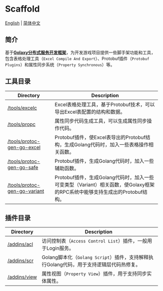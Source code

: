 # Scaffold
[English](./README.md) | [简体中文](./README.zh_CN.md)

## 简介
基于[**Golaxy分布式服务开发框架**](https://github.com/pangdogs/framework)，为开发游戏项目提供一些脚手架功能和工具，包含表格处理工具（`Excel Compile And Export`）、Protobuf插件（`Protobuf Plugins`）和属性同步系统（`Property Synchronous`）等。

## 工具目录
| Directory | Description |
| --------- | ----------- |
| [/tools/excelc](https://github.com/pangdogs/scaffold/tree/main/tools/excelc) | Excel表格处理工具，基于Protobuf技术，可以导出Excel表配置的结构和数据。|
| [/tools/propc](https://github.com/pangdogs/scaffold/tree/main/tools/propc) | 属性同步代码生成工具，可以生成属性同步操作代码。|
| [/tools/protoc-gen-go-excel](https://github.com/pangdogs/scaffold/tree/main/tools/protoc-gen-go-excel) | Protobuf插件，使Excel表导出的Protobuf结构，生成Golang代码时，加入一些表格操作相关函数。|
| [/tools/protoc-gen-go-safe](https://github.com/pangdogs/scaffold/tree/main/tools/protoc-gen-go-safe) | Protobuf插件，生成Golang代码时，加入一些辅助函数。|
| [/tools/protoc-gen-go-variant](https://github.com/pangdogs/scaffold/tree/main/tools/protoc-gen-go-variant) | Protobuf插件，生成Golang代码时，加入一些可变类型（Variant）相关函数，使Golaxy框架的RPC系统中能够支持生成出的Protobuf结构。|

## 插件目录
| Directory | Description |
| --------- | ----------- |
| [/addins/acl](https://github.com/pangdogs/scaffold/tree/main/addins/acl) | 访问控制表（`Access Control List`）插件，一般用于Login服务。|
| [/addins/scr](https://github.com/pangdogs/scaffold/tree/main/addins/scr) | Golang脚本化（`Golang Script`）插件，支持解释执行Golang代码，用于支持逻辑层代码热修复。|
| [/addins/view](https://github.com/pangdogs/scaffold/tree/main/addins/view) | 属性视图（`Property View`）插件，用于支持同步实体属性。|
